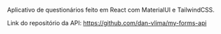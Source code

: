 Aplicativo de questionários feito em React com MaterialUI e TailwindCSS.

Link do repositório da API: https://github.com/dan-vlima/my-forms-api
